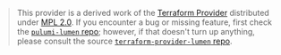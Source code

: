 > This provider is a derived work of the [Terraform Provider](https://github.com/terraform-providers/terraform-provider-lumen)
> distributed under [MPL 2.0](https://www.mozilla.org/en-US/MPL/2.0/). If you encounter a bug or missing feature,
> first check the [`pulumi-lumen` repo](/issues); however, if that doesn't turn up anything,
> please consult the source [`terraform-provider-lumen` repo](https://github.com/terraform-providers/terraform-provider-lumen/issues).
